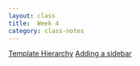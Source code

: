 ```yaml
---
layout: class
title:  Week 4
category: class-notes
---
```


[Template Hierarchy](https://developer.wordpress.org/themes/basics/template-hierarchy/)
[Adding a sidebar](http://revitalk.com/mmp460/wordpress/2017/08/13/sidebar.html)
